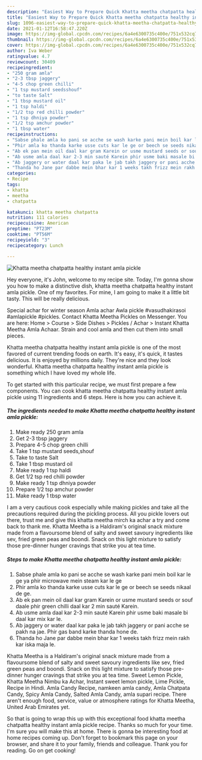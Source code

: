 ```yaml
---
description: "Easiest Way to Prepare Quick Khatta meetha chatpatta healthy instant amla pickle"
title: "Easiest Way to Prepare Quick Khatta meetha chatpatta healthy instant amla pickle"
slug: 1096-easiest-way-to-prepare-quick-khatta-meetha-chatpatta-healthy-instant-amla-pickle
date: 2021-01-12T16:58:47.220Z
image: https://img-global.cpcdn.com/recipes/6a4e6300735c400e/751x532cq70/khatta-meetha-chatpatta-healthy-instant-amla-pickle-recipe-main-photo.jpg
thumbnail: https://img-global.cpcdn.com/recipes/6a4e6300735c400e/751x532cq70/khatta-meetha-chatpatta-healthy-instant-amla-pickle-recipe-main-photo.jpg
cover: https://img-global.cpcdn.com/recipes/6a4e6300735c400e/751x532cq70/khatta-meetha-chatpatta-healthy-instant-amla-pickle-recipe-main-photo.jpg
author: Iva Weber
ratingvalue: 4.7
reviewcount: 30409
recipeingredient:
- "250 gram amla"
- "2-3 tbsp jaggery"
- "4-5 chop green chilli"
- "1 tsp mustard seedsshouf"
- "to taste Salt"
- "1 tbsp mustard oil"
- "1 tsp haldi"
- "1/2 tsp red chilli powder"
- "1 tsp dhniya powder"
- "1/2 tsp amchur powder"
- "1 tbsp water"
recipeinstructions:
- "Sabse phale amla ko pani se acche se wash karke pani mein boil kar le ge ya phir microwave mein steam kar le ge"
- "Phir amla ko thanda karke usse cuts kar le ge or beech se seeds nikaal de ge."
- "Ab ek pan mein oil daal kar gram Karein or usme mustard seeds or souf daale phir green chilli daal kar 2 min sauté Karein."
- "Ab usme amla daal kar 2-3 min sauté Karein phir usme baki masale bi daal kar mix kar le."
- "Ab jaggery or water daal kar paka le jab takh jaggery or pani acche se pakh na jae. Phir gas band karke thanda hone de."
- "Thanda ho Jane par dabbe mein bhar kar 1 weeks takh frizz mein rakh kar iska maja le."
categories:
- Recipe
tags:
- khatta
- meetha
- chatpatta

katakunci: khatta meetha chatpatta 
nutrition: 111 calories
recipecuisine: American
preptime: "PT23M"
cooktime: "PT56M"
recipeyield: "3"
recipecategory: Lunch

---
```



![Khatta meetha chatpatta healthy instant amla pickle](https://img-global.cpcdn.com/recipes/6a4e6300735c400e/751x532cq70/khatta-meetha-chatpatta-healthy-instant-amla-pickle-recipe-main-photo.jpg)

Hey everyone, it's John, welcome to my recipe site. Today, I'm gonna show you how to make a distinctive dish, khatta meetha chatpatta healthy instant amla pickle. One of my favorites. For mine, I am going to make it a little bit tasty. This will be really delicious.

Special achar for winter season Amla achar Awla pickle #vasudhakirasoi #amlapickle #pickles. Contact Khatta Meetha Pickles on Messenger. You are here: Home &gt; Course &gt; Side Dishes &gt; Pickles / Achar &gt; Instant Khatta Meetha Amla Achaar. Strain and cool amla and then cut them into small pieces.

Khatta meetha chatpatta healthy instant amla pickle is one of the most favored of current trending foods on earth. It's easy, it's quick, it tastes delicious. It is enjoyed by millions daily. They're nice and they look wonderful. Khatta meetha chatpatta healthy instant amla pickle is something which I have loved my whole life.


To get started with this particular recipe, we must first prepare a few components. You can cook khatta meetha chatpatta healthy instant amla pickle using 11 ingredients and 6 steps. Here is how you can achieve it.

<!--inarticleads1-->

##### The ingredients needed to make Khatta meetha chatpatta healthy instant amla pickle:

1. Make ready 250 gram amla
1. Get 2-3 tbsp jaggery
1. Prepare 4-5 chop green chilli
1. Take 1 tsp mustard seeds,shouf
1. Take to taste Salt
1. Take 1 tbsp mustard oil
1. Make ready 1 tsp haldi
1. Get 1/2 tsp red chilli powder
1. Make ready 1 tsp dhniya powder
1. Prepare 1/2 tsp amchur powder
1. Make ready 1 tbsp water


I am a very cautious cook especially while making pickles and take all the precautions required during the pickling process. All you pickle lovers out there, trust me and give this khatta meetha mirch ka achar a try and come back to thank me. Khatta Meetha is a Haldiram&#39;s original snack mixture made from a flavoursome blend of salty and sweet savoury ingredients like sev, fried green peas and boondi. Snack on this light mixture to satisfy those pre-dinner hunger cravings that strike you at tea time. 

<!--inarticleads2-->

##### Steps to make Khatta meetha chatpatta healthy instant amla pickle:

1. Sabse phale amla ko pani se acche se wash karke pani mein boil kar le ge ya phir microwave mein steam kar le ge
1. Phir amla ko thanda karke usse cuts kar le ge or beech se seeds nikaal de ge.
1. Ab ek pan mein oil daal kar gram Karein or usme mustard seeds or souf daale phir green chilli daal kar 2 min sauté Karein.
1. Ab usme amla daal kar 2-3 min sauté Karein phir usme baki masale bi daal kar mix kar le.
1. Ab jaggery or water daal kar paka le jab takh jaggery or pani acche se pakh na jae. Phir gas band karke thanda hone de.
1. Thanda ho Jane par dabbe mein bhar kar 1 weeks takh frizz mein rakh kar iska maja le.


Khatta Meetha is a Haldiram&#39;s original snack mixture made from a flavoursome blend of salty and sweet savoury ingredients like sev, fried green peas and boondi. Snack on this light mixture to satisfy those pre-dinner hunger cravings that strike you at tea time. Sweet Lemon Pickle, Khatta Meetha Nimbu ka Achar, Instant sweet lemon pickle, Lime Pickle, Recipe in Hindi. Amla Candy Recipe, namkeen amla candy, Amla Chatpata Candy, Spicy Amla Candy, Salted Amla Candy, amla supari recipe. There aren&#39;t enough food, service, value or atmosphere ratings for Khatta Meetha, United Arab Emirates yet. 

So that is going to wrap this up with this exceptional food khatta meetha chatpatta healthy instant amla pickle recipe. Thanks so much for your time. I'm sure you will make this at home. There is gonna be interesting food at home recipes coming up. Don't forget to bookmark this page on your browser, and share it to your family, friends and colleague. Thank you for reading. Go on get cooking!
